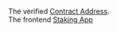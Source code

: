 The verified [Contract Address](https://rinkeby.etherscan.io/address/0x39b7968Edfbc8946263436B8d5452D7f16c49414#code). <br>
The frontend [Staking App](https://basicstaking.vercel.app)
